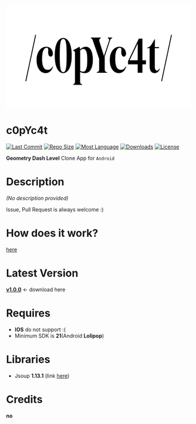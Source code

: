 <img src="/preview/appTitle.jpg"  width="720" height="283">

# c0pYc4t

[![Last Commit](https://img.shields.io/github/last-commit/acceler8tion/c0pYc4t/master?color=0097FF&logo=github)]()
[![Repo Size](https://img.shields.io/github/repo-size/acceler8tion/c0pYc4t?color=green&logo=github)]()
[![Most Language](https://img.shields.io/github/languages/top/acceler8tion/c0pYc4t?color=red&logo=kotlin)]()
[![Downloads](https://img.shields.io/github/downloads/acceler8tion/c0pYc4t/total?color=00FF8F&logo=android)](https://github.com/acceler8tion/c0pYc4t/releases/)
[![License](https://img.shields.io/github/license/acceler8tion/c0pYc4t?color=898989)]()

**Geometry Dash Level** Clone App for `Android`

# Description

*(No description provided)*

Issue, Pull Request is always welcome :)

# How does it work?

[here](https://github.com/acceler8tion/c0pYc4t/blob/master/HOW-DOES-IT-WORK.md)

# Latest Version

**[v1.0.0](https://github.com/acceler8tion/c0pYc4t/releases/tag/v1.0.0)** <- download here

# Requires

- **IOS** do not support :(
- Minimum SDK is **21**(Android **Lolipop**)

# Libraries

- Jsoup **1.13.1** (link [here](https://jsoup.org/))

# Credits

**no**